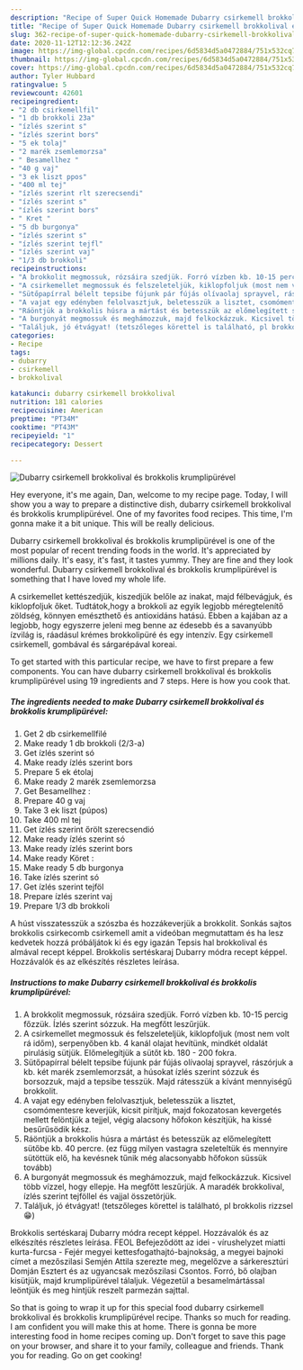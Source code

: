```yaml
---
description: "Recipe of Super Quick Homemade Dubarry csirkemell brokkolival és brokkolis krumplipürével"
title: "Recipe of Super Quick Homemade Dubarry csirkemell brokkolival és brokkolis krumplipürével"
slug: 362-recipe-of-super-quick-homemade-dubarry-csirkemell-brokkolival-es-brokkolis-krumplipurevel
date: 2020-11-12T12:12:36.242Z
image: https://img-global.cpcdn.com/recipes/6d5834d5a0472884/751x532cq70/dubarry-csirkemell-brokkolival-es-brokkolis-krumplipurevel-recept-foto.jpg
thumbnail: https://img-global.cpcdn.com/recipes/6d5834d5a0472884/751x532cq70/dubarry-csirkemell-brokkolival-es-brokkolis-krumplipurevel-recept-foto.jpg
cover: https://img-global.cpcdn.com/recipes/6d5834d5a0472884/751x532cq70/dubarry-csirkemell-brokkolival-es-brokkolis-krumplipurevel-recept-foto.jpg
author: Tyler Hubbard
ratingvalue: 5
reviewcount: 42601
recipeingredient:
- "2 db csirkemellfil"
- "1 db brokkoli 23a"
- "ízlés szerint s"
- "ízlés szerint bors"
- "5 ek tolaj"
- "2 marék zsemlemorzsa"
- " Besamellhez "
- "40 g vaj"
- "3 ek liszt ppos"
- "400 ml tej"
- "ízlés szerint rlt szerecsendi"
- "ízlés szerint s"
- "ízlés szerint bors"
- " Kret "
- "5 db burgonya"
- "ízlés szerint s"
- "ízlés szerint tejfl"
- "ízlés szerint vaj"
- "1/3 db brokkoli"
recipeinstructions:
- "A brokkolit megmossuk, rózsáira szedjük. Forró vízben kb. 10-15 percig főzzük. Ízlés szerint sózzuk. Ha megfőtt leszűrjük."
- "A csirkemellet megmossuk és felszeleteljük, kiklopfoljuk (most nem volt rá időm), serpenyőben kb. 4 kanál olajat hevítünk, mindkét oldalát pirulásig sütjük. Előmelegítjük a sütőt kb. 180 - 200 fokra."
- "Sütőpapírral bélelt tepsibe fújunk pár fújás olívaolaj sprayvel, rászórjuk a kb. két marék zsemlemorzsát, a húsokat ízlés szerint sózzuk és borsozzuk, majd a tepsibe tesszük. Majd rátesszük a kívánt mennyiségű brokkolit."
- "A vajat egy edényben felolvasztjuk, beletesszük a lisztet, csomómentesre keverjük, kicsit pirítjuk, majd fokozatosan kevergetés mellett felöntjük a tejjel, végig alacsony hőfokon készítjük, ha kissé besűrűsödik kész."
- "Ráöntjük a brokkolis húsra a mártást és betesszük az előmelegített sütőbe kb. 40 percre. (ez függ milyen vastagra szeleteltük és mennyire sütöttük elő, ha kevésnek tűnik még alacsonyabb hőfokon süssük tovább)"
- "A burgonyát megmossuk és meghámozzuk, majd felkockázzuk. Kicsivel több vízzel, hogy ellepje. Ha megfőtt leszűrjük. A maradék brokkolival, ízlés szerint tejföllel és vajjal összetörjük."
- "Találjuk, jó étvágyat! (tetszőleges körettel is található, pl brokkolis rizzsel 😁)"
categories:
- Recipe
tags:
- dubarry
- csirkemell
- brokkolival

katakunci: dubarry csirkemell brokkolival 
nutrition: 181 calories
recipecuisine: American
preptime: "PT34M"
cooktime: "PT43M"
recipeyield: "1"
recipecategory: Dessert

---
```



![Dubarry csirkemell brokkolival és brokkolis krumplipürével](https://img-global.cpcdn.com/recipes/6d5834d5a0472884/751x532cq70/dubarry-csirkemell-brokkolival-es-brokkolis-krumplipurevel-recept-foto.jpg)

Hey everyone, it's me again, Dan, welcome to my recipe page. Today, I will show you a way to prepare a distinctive dish, dubarry csirkemell brokkolival és brokkolis krumplipürével. One of my favorites food recipes. This time, I'm gonna make it a bit unique. This will be really delicious.

Dubarry csirkemell brokkolival és brokkolis krumplipürével is one of the most popular of recent trending foods in the world. It's appreciated by millions daily. It's easy, it's fast, it tastes yummy. They are fine and they look wonderful. Dubarry csirkemell brokkolival és brokkolis krumplipürével is something that I have loved my whole life.

A csirkemellet kettészedjük, kiszedjük belőle az inakat, majd félbevágjuk, és kiklopfoljuk őket. Tudtátok,hogy a brokkoli az egyik legjobb méregtelenítő zöldség, könnyen emészthető és antioxidáns hatású. Ebben a kajában az a legjobb, hogy egyszerre jeleni meg benne az édesebb és a savanyúbb ízvilág is, ráadásul krémes brokkolipüré és egy intenzív. Egy csirkemell csirkemell, gombával és sárgarépával koreai.


To get started with this particular recipe, we have to first prepare a few components. You can have dubarry csirkemell brokkolival és brokkolis krumplipürével using 19 ingredients and 7 steps. Here is how you cook that.

<!--inarticleads1-->

##### The ingredients needed to make Dubarry csirkemell brokkolival és brokkolis krumplipürével:

1. Get 2 db csirkemellfilé
1. Make ready 1 db brokkoli (2/3-a)
1. Get ízlés szerint só
1. Make ready ízlés szerint bors
1. Prepare 5 ek étolaj
1. Make ready 2 marék zsemlemorzsa
1. Get  Besamellhez :
1. Prepare 40 g vaj
1. Take 3 ek liszt (púpos)
1. Take 400 ml tej
1. Get ízlés szerint őrölt szerecsendió
1. Make ready ízlés szerint só
1. Make ready ízlés szerint bors
1. Make ready  Köret :
1. Make ready 5 db burgonya
1. Take ízlés szerint só
1. Get ízlés szerint tejföl
1. Prepare ízlés szerint vaj
1. Prepare 1/3 db brokkoli


A húst visszatesszük a szószba és hozzákeverjük a brokkolit. Sonkás sajtos brokkolis csirkecomb csirkemell amit a videóban megmutattam és ha lesz kedvetek hozzá próbáljátok ki és egy igazán Tepsis hal brokkolival és almával recept képpel. Brokkolis sertéskaraj Dubarry módra recept képpel. Hozzávalók és az elkészítés részletes leírása. 

<!--inarticleads2-->

##### Instructions to make Dubarry csirkemell brokkolival és brokkolis krumplipürével:

1. A brokkolit megmossuk, rózsáira szedjük. Forró vízben kb. 10-15 percig főzzük. Ízlés szerint sózzuk. Ha megfőtt leszűrjük.
1. A csirkemellet megmossuk és felszeleteljük, kiklopfoljuk (most nem volt rá időm), serpenyőben kb. 4 kanál olajat hevítünk, mindkét oldalát pirulásig sütjük. Előmelegítjük a sütőt kb. 180 - 200 fokra.
1. Sütőpapírral bélelt tepsibe fújunk pár fújás olívaolaj sprayvel, rászórjuk a kb. két marék zsemlemorzsát, a húsokat ízlés szerint sózzuk és borsozzuk, majd a tepsibe tesszük. Majd rátesszük a kívánt mennyiségű brokkolit.
1. A vajat egy edényben felolvasztjuk, beletesszük a lisztet, csomómentesre keverjük, kicsit pirítjuk, majd fokozatosan kevergetés mellett felöntjük a tejjel, végig alacsony hőfokon készítjük, ha kissé besűrűsödik kész.
1. Ráöntjük a brokkolis húsra a mártást és betesszük az előmelegített sütőbe kb. 40 percre. (ez függ milyen vastagra szeleteltük és mennyire sütöttük elő, ha kevésnek tűnik még alacsonyabb hőfokon süssük tovább)
1. A burgonyát megmossuk és meghámozzuk, majd felkockázzuk. Kicsivel több vízzel, hogy ellepje. Ha megfőtt leszűrjük. A maradék brokkolival, ízlés szerint tejföllel és vajjal összetörjük.
1. Találjuk, jó étvágyat! (tetszőleges körettel is található, pl brokkolis rizzsel 😁)


Brokkolis sertéskaraj Dubarry módra recept képpel. Hozzávalók és az elkészítés részletes leírása. FEOL Befejeződött az idei - vírushelyzet miatti kurta-furcsa - Fejér megyei kettesfogathajtó-bajnokság, a megyei bajnoki címet a mezőszilasi Semjén Attila szerezte meg, megelőzve a sárkeresztúri Domján Esztert és az ugyancsak mezőszilasi Csontos. Forró, bő olajban kisütjük, majd krumplipürével tálaljuk. Végezetül a besamelmártással leöntjük és meg hintjük reszelt parmezán sajttal. 

So that is going to wrap it up for this special food dubarry csirkemell brokkolival és brokkolis krumplipürével recipe. Thanks so much for reading. I am confident you will make this at home. There is gonna be more interesting food in home recipes coming up. Don't forget to save this page on your browser, and share it to your family, colleague and friends. Thank you for reading. Go on get cooking!
